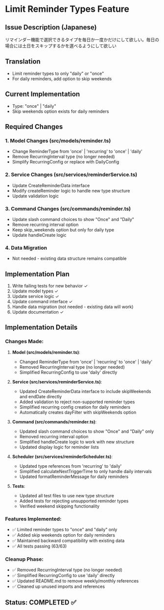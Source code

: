 # Limit Reminder Types Feature

## Issue Description (Japanese)
リマインダー機能で選択できるタイプを毎日か一度かだけにして欲しい。毎日の場合には土日をスキップするかを選べるようにして欲しい

## Translation
- Limit reminder types to only "daily" or "once"
- For daily reminders, add option to skip weekends

## Current Implementation
- Type: "once" | "daily"
- Skip weekends option exists for daily reminders

## Required Changes

### 1. Model Changes (src/models/reminder.ts)
- Change ReminderType from 'once' | 'recurring' to 'once' | 'daily'
- Remove RecurringInterval type (no longer needed)
- Simplify RecurringConfig or replace with DailyConfig

### 2. Service Changes (src/services/reminderService.ts)
- Update CreateReminderData interface
- Modify createReminder logic to handle new type structure
- Update validation logic

### 3. Command Changes (src/commands/reminder.ts)
- Update slash command choices to show "Once" and "Daily"
- Remove recurring interval option
- Keep skip_weekends option but only for daily type
- Update handleCreate logic

### 4. Data Migration
- Not needed - existing data structure remains compatible

## Implementation Plan
1. Write failing tests for new behavior ✓
2. Update model types ✓
3. Update service logic ✓
4. Update command interface ✓
5. Handle data migration (not needed - existing data will work)
6. Update documentation ✓

## Implementation Details

### Changes Made:
1. **Model (src/models/reminder.ts)**:
   - Changed ReminderType from 'once' | 'recurring' to 'once' | 'daily'
   - Removed RecurringInterval type (no longer needed)
   - Simplified RecurringConfig to use 'daily' directly

2. **Service (src/services/reminderService.ts)**:
   - Updated CreateReminderData interface to include skipWeekends and endDate directly
   - Added validation to reject non-supported reminder types
   - Simplified recurring config creation for daily reminders
   - Automatically creates dayFilter with skipWeekends option

3. **Command (src/commands/reminder.ts)**:
   - Updated slash command choices to show "Once" and "Daily" only
   - Removed recurring interval option
   - Simplified handleCreate logic to work with new structure
   - Updated display logic for reminder lists

4. **Scheduler (src/services/reminderScheduler.ts)**:
   - Updated type references from 'recurring' to 'daily'
   - Simplified calculateNextTriggerTime to only handle daily intervals
   - Updated formatReminderMessage for daily reminders

5. **Tests**:
   - Updated all test files to use new type structure
   - Added tests for rejecting unsupported reminder types
   - Verified weekend skipping functionality

### Features Implemented:
- ✅ Limited reminder types to "once" and "daily" only
- ✅ Added skip weekends option for daily reminders
- ✅ Maintained backward compatibility with existing data
- ✅ All tests passing (63/63)

### Cleanup Phase:
- ✅ Removed RecurringInterval type (no longer needed)
- ✅ Simplified RecurringConfig to use 'daily' directly
- ✅ Updated README.md to remove weekly/monthly references
- ✅ Cleaned up unused imports and references

## Status: COMPLETED ✅
